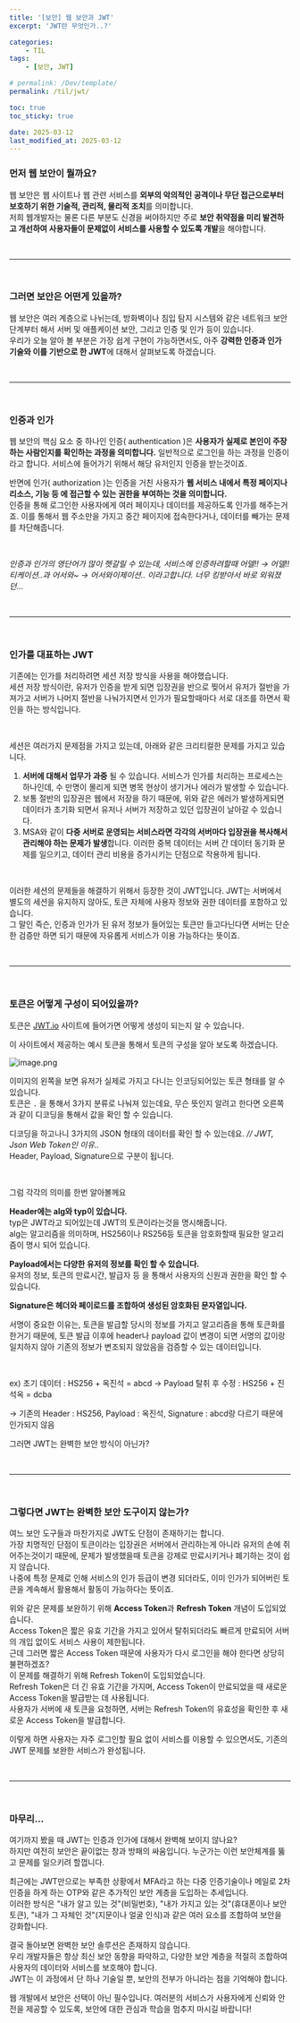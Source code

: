 ```yaml
---
title: '[보안] 웹 보안과 JWT'
excerpt: 'JWT란 무엇인가..?'

categories:
    - TIL
tags:
    - [보안, JWT]

# permalink: /Dev/template/
permalink: /til/jwt/

toc: true
toc_sticky: true

date: 2025-03-12
last_modified_at: 2025-03-12
---
```


### 먼저 웹 보안이 뭘까요?

웹 보안은 웹 사이트나 웹 관련 서비스를 **외부의 악의적인 공격이나 무단 접근으로부터 보호하기 위한 기술적, 관리적, 물리적 조치**를 의미합니다.  
저희 웹개발자는 물론 다른 부분도 신경을 써야하지만 주로 **보안 취약점을 미리 발견하고 개선하여 사용자들이 문제없이 서비스를 사용할 수 있도록 개발**을 해야합니다.

<br>

---

<br>

### 그러면 보안은 어떤게 있을까?

웹 보안은 여러 계층으로 나뉘는데, 방화벽이나 침입 탐지 시스템와 같은 네트워크 보안 단계부터 해서 서버 및 애플케이션 보안, 그리고 인증 및 인가 등이 있습니다.  
우리가 오늘 알아 볼 부분은 가장 쉽게 구현이 가능하면서도, 아주 **강력한 인증과 인가 기술와 이를 기반으로 한 JWT**에 대해서 살펴보도록 하겠습니다.

<br>

---

<br>

### 인증과 인가

웹 보안의 핵심 요소 중 하나인 인증( authentication )은 **사용자가 실제로 본인이 주장하는 사람인지를 확인하는 과정을 의미합니다.**
일반적으로 로그인을 하는 과정을 인증이라고 합니다. 서비스에 들어가기 위해서 해당 유저인지 인증을 받는것이죠.

반면에 인가( authorization )는 인증을 거친 사용자가 **웹 서비스 내에서 특정 페이지나 리소스, 기능 등 에 접근할 수 있는 권한을 부여하는 것을 의미합니다.**  
인증을 통해 로그인한 사용자에게 여러 페이지나 데이터를 제공하도록 인가를 해주는거죠. 이를 통해서 웹 주소만을 가지고 중간 페이지에 접속한다거나, 데이터를 빼가는 문제를 차단해줍니다.

<br>

_인증과 인가의 영단어가 많이 헷갈릴 수 있는데, 서비스에 인증하려할때 어델!! → 어델!!티케이션..과 어서와~ → 어서와이제이션.. 이라고합니다. 너무 킹받아서 바로 외워졌던…_

<br>

---

<br>

### 인가를 대표하는 JWT

기존에는 인가를 처리하려면 세션 저장 방식을 사용을 해야했습니다.  
세션 저장 방식이란, 유저가 인증을 받게 되면 입장권을 반으로 찢어서 유저가 절반을 가져가고 서버가 나머지 절반을 나눠가지면서 인가가 필요할때마다 서로 대조를 하면서 확인을 하는 방식입니다.

<br>

세션은 여러가지 문제점을 가지고 있는데, 아래와 같은 크리티컬한 문제를 가지고 있습니다.

1.  **서버에 대해서 업무가 과중** 될 수 있습니다. 서비스가 인가를 처리하는 프로세스는 하나인데, 수 만명이 몰리게 되면 병목 현상이 생기거나 에러가 발생할 수 있습니다.
2.  보통 절반의 입장권은 웹에서 저장을 하기 때문에, 위와 같은 에러가 발생하게되면 데이터가 초기화 되면서 유저나 서버가 저장하고 있던 입장권이 날아갈 수 있습니다.
3.  MSA와 같이 **다중 서버로 운영되는 서비스라면 각각의 서버마다 입장권을 복사해서 관리해야 하는 문제가 발생**합니다. 이러한 중복 데이터는 서버 간 데이터 동기화 문제를 일으키고, 데이터 관리 비용을 증가시키는 단점으로 작용하게 됩니다.

<br>

이러한 세션의 문제들을 해결하기 위해서 등장한 것이 JWT입니다. JWT는 서버에서 별도의 세션을 유지하지 않아도, 토큰 자체에 사용자 정보와 권한 데이터를 포함하고 있습니다.  
그 말인 즉슨, 인증과 인가가 된 유저 정보가 들어있는 토큰만 들고다닌다면 서버는 단순한 검증만 하면 되기 때문에 자유롭게 서비스가 이용 가능하다는 뜻이죠.

<br>

---

<br>

### 토큰은 어떻게 구성이 되어있을까?

토큰은 [JWT.io](https://jwt.io/) 사이트에 들어가면 어떻게 생성이 되는지 알 수 있습니다.

이 사이트에서 제공하는 예시 토큰을 통해서 토큰의 구성을 알아 보도록 하겠습니다.

![image.png](../assets/img/token.png)

이미지의 왼쪽을 보면 유저가 실제로 가지고 다니는 인코딩되어있는 토큰 형태를 알 수 있습니다.  
토큰은 `.` 을 통해서 3가지 분류로 나눠져 있는데요, 무슨 뜻인지 알려고 한다면 오른쪽과 같이 디코딩을 통해서 값을 확인 할 수 있습니다.

디코딩을 하고나니 3가지의 JSON 형태의 데이터를 확인 할 수 있는데요. _// JWT, Json Web Token인 이유.._  
Header, Payload, Signature으로 구분이 됩니다.

<br>

그럼 각각의 의미를 한번 알아볼께요

**Header에는 alg와 typ이 있습니다.**  
typ은 JWT라고 되어있는데 JWT의 토큰이라는것을 명시해줍니다.  
alg는 알고리즘을 의미하며, HS256이나 RS256등 토큰을 암호화할때 필요한 알고리즘이 명시 되어 있습니다.

**Payload에서는 다양한 유저의 정보를 확인 할 수 있습니다.**  
유저의 정보, 토큰의 만료시간, 발급자 등 을 통해서 사용자의 신원과 권한을 확인 할 수 있습니다.

**Signature은 헤더와 페이로드를 조합하여 생성된 암호화된 문자열입니다.**

서명이 중요한 이유는, 토큰을 발급할 당시의 정보를 가지고 알고리즘을 통해 토큰화를 한거기 때문에, 토큰 발급 이후에 header나 payload 값이 변경이 되면 서명의 값이랑 일치하지 않아 기존의 정보가 변조되지 않았음을 검증할 수 있는 데이터입니다.

<br>

ex) 초기 데이터 : HS256 + 옥진석 = abcd → Payload 탈취 후 수정 : HS256 + 진석옥 = dcba

→ 기존의 Header : HS256, Payload : 옥진석, Signature : abcd랑 다르기 때문에 인가되지 않음

그러면 JWT는 완벽한 보안 방식이 아닌가?

<br>

---

<br>

### 그렇다면 JWT는 완벽한 보안 도구이지 않는가?

여느 보안 도구들과 마찬가지로 JWT도 단점이 존재하기는 합니다.  
가장 치명적인 단점이 토큰이라는 입장권은 서버에서 관리하는게 아니라 유저의 손에 쥐어주는것이기 때문에, 문제가 발생했을때 토큰을 강제로 만료시키거나 폐기하는 것이 쉽지 않습니다.  
나중에 특정 문제로 인해 서비스의 인가 등급이 변경 되더라도, 이미 인가가 되어버린 토큰을 계속해서 활용해서 활동이 가능하다는 뜻이죠.

위와 같은 문제를 보완하기 위해 **Access Token**과 **Refresh Token** 개념이 도입되었습니다.  
Access Token은 짧은 유효 기간을 가지고 있어서 탈취되더라도 빠르게 만료되어 서버의 개입 없이도 서비스 사용이 제한됩니다.  
근데 그러면 짧은 Access Token 때문에 사용자가 다시 로그인을 해야 한다면 상당히 불편하겠죠?  
이 문제를 해결하기 위해 Refresh Token이 도입되었습니다.  
Refresh Token은 더 긴 유효 기간을 가지며, Access Token이 만료되었을 때 새로운 Access Token을 발급받는 데 사용됩니다.  
사용자가 서버에 새 토큰을 요청하면, 서버는 Refresh Token의 유효성을 확인한 후 새로운 Access Token을 발급합니다.

이렇게 하면 사용자는 자주 로그인할 필요 없이 서비스를 이용할 수 있으면서도, 기존의 JWT 문제를 보완한 서비스가 완성됩니다.

<br>

---

<br>

### 마무리…

여기까지 봤을 때 JWT는 인증과 인가에 대해서 완벽해 보이지 않나요?  
하지만 여전히 보안은 끝이없는 창과 방패의 싸움입니다. 누군가는 이런 보안체계를 뚫고 문제를 일으키려 할껍니다.

최근에는 JWT만으로는 부족한 상황에서 MFA라고 하는 다중 인증기술이나 메일로 2차 인증을 하게 하는 OTP와 같은 추가적인 보안 계층을 도입하는 추세입니다.  
이러한 방식은 "내가 알고 있는 것"(비밀번호), "내가 가지고 있는 것"(휴대폰이나 보안 토큰), "내가 그 자체인 것"(지문이나 얼굴 인식)과 같은 여러 요소를 조합하여 보안을 강화합니다.

결국 돌아보면 완벽한 보안 솔루션은 존재하지 않습니다.  
우리 개발자들은 항상 최신 보안 동향을 파악하고, 다양한 보안 계층을 적절히 조합하여 사용자의 데이터와 서비스를 보호해야 합니다.  
JWT는 이 과정에서 단 하나 기술일 뿐, 보안의 전부가 아니라는 점을 기억해야 합니다.

웹 개발에서 보안은 선택이 아닌 필수입니다. 여러분의 서비스가 사용자에게 신뢰와 안전을 제공할 수 있도록, 보안에 대한 관심과 학습을 멈추지 마시길 바랍니다!
